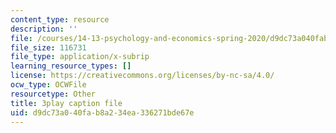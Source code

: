 ```yaml
---
content_type: resource
description: ''
file: /courses/14-13-psychology-and-economics-spring-2020/d9dc73a040fab8a234ea336271bde67e_szy8tLyFS-Q.srt
file_size: 116731
file_type: application/x-subrip
learning_resource_types: []
license: https://creativecommons.org/licenses/by-nc-sa/4.0/
ocw_type: OCWFile
resourcetype: Other
title: 3play caption file
uid: d9dc73a0-40fa-b8a2-34ea-336271bde67e
---
```

